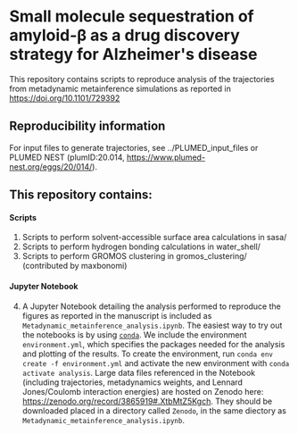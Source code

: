 
# Small molecule sequestration of amyloid-β as a drug discovery strategy for Alzheimer's disease

This repository contains scripts to reproduce analysis of the trajectories from metadynamic metainference simulations as reported in https://doi.org/10.1101/729392

## Reproducibility information
For input files to generate trajectories, see ../PLUMED_input_files or PLUMED NEST (plumID:20.014, https://www.plumed-nest.org/eggs/20/014/).

## This repository contains: 
#### Scripts 
1. Scripts to perform solvent-accessible surface area calculations in sasa/
2. Scripts to perform hydrogen bonding calculations in water_shell/
3. Scripts to perform GROMOS clustering in gromos_clustering/ (contributed by maxbonomi)

#### Jupyter Notebook 
4. A Jupyter Notebook detailing the analysis performed to reproduce the figures as reported in the manuscript is included as `Metadynamic_metainference_analysis.ipynb`. The easiest way to try out the notebooks is by using [`conda`](https://www.anaconda.com/products/individual). We include the environment `environment.yml`, which specifies the packages needed for the analysis and plotting of the results. To create the environment, run `conda env create -f environment.yml` and activate the new environment with `conda activate analysis`. Large data files referenced in the Notebook (including trajectories, metadynamics weights, and Lennard Jones/Coulomb interaction energies) are hosted on Zenodo here: https://zenodo.org/record/3865919#.XtbMtZ5Kgch. They should be downloaded placed in a directory called `Zenodo`, in the same diectory as   `Metadynamic_metainference_analysis.ipynb`.
